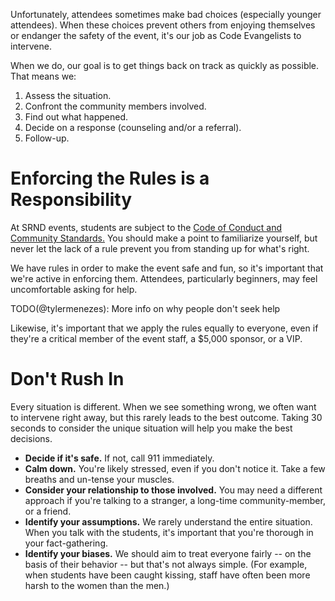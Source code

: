 Unfortunately, attendees sometimes make bad choices (especially younger attendees). When these choices prevent others
from enjoying themselves or endanger the safety of the event, it's our job as Code Evangelists to intervene.

When we do, our goal is to get things back on track as quickly as possible. That means we:

1. Assess the situation.
2. Confront the community members involved.
3. Find out what happened.
4. Decide on a response (counseling and/or a referral).
5. Follow-up.

# Enforcing the Rules is a Responsibility

At SRND events, students are subject to the [Code of Conduct and Community Standards.](https://conduct.srnd.org/) You
should make a point to familiarize yourself, but never let the lack of a rule prevent you from standing up for what's
right.

We have rules in order to make the event safe and fun, so it's important that we're active in enforcing them. Attendees,
particularly beginners, may feel uncomfortable asking for help.

TODO(@tylermenezes): More info on why people don't seek help

Likewise, it's important that we apply the rules equally to everyone, even if they're a critical member of the event
staff, a $5,000 sponsor, or a VIP.

# Don't Rush In

Every situation is different. When we see something wrong, we often want to intervene right away, but this rarely leads
to the best outcome. Taking 30 seconds to consider the unique situation will help you make the best decisions.

- **Decide if it's safe.** If not, call 911 immediately.
- **Calm down.** You're likely stressed, even if you don't notice it. Take a few breaths and un-tense your muscles.
- **Consider your relationship to those involved.** You may need a different approach if you're talking to a stranger,
  a long-time community-member, or a friend.
- **Identify your assumptions.** We rarely understand the entire situation. When you talk with the students, it's
  important that you're thorough in your fact-gathering.
- **Identify your biases.** We should aim to treat everyone fairly -- on the basis of their behavior -- but that's not
  always simple. (For example, when students have been caught kissing, staff have often been more harsh to the women
  than the men.)
